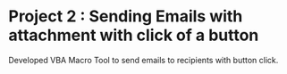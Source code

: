 #  Project 2 : Sending Emails with attachment with click of a button

Developed VBA Macro Tool to send emails to recipients with button click.
